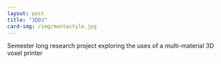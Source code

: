 ```yaml
---
layout: post
title: "3DDJ"
card-img: /img/mantastyle.jpg
---
```


Semester long research project exploring the uses of a multi-material 3D voxel printer